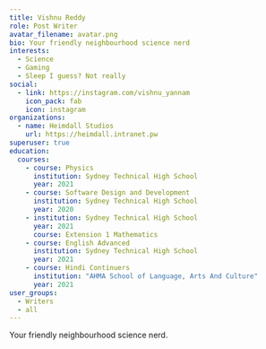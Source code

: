 ```yaml
---
title: Vishnu Reddy
role: Post Writer
avatar_filename: avatar.png
bio: Your friendly neighbourhood science nerd
interests:
  - Science
  - Gaming
  - Sleep I guess? Not really
social:
  - link: https://instagram.com/vishnu_yannam
    icon_pack: fab
    icon: instagram
organizations:
  - name: Heimdall Studios
    url: https://heimdall.intranet.pw
superuser: true
education:
  courses:
    - course: Physics
      institution: Sydney Technical High School
      year: 2021
    - course: Software Design and Development
      institution: Sydney Technical High School
      year: 2020
    - institution: Sydney Technical High School
      year: 2021
      course: Extension 1 Mathematics
    - course: English Advanced
      institution: Sydney Technical High School
      year: 2021
    - course: Hindi Continuers
      institution: "AHMA School of Language, Arts And Culture"
      year: 2021
user_groups:
  - Writers
  - all
---
```

Your friendly neighbourhood science nerd.
